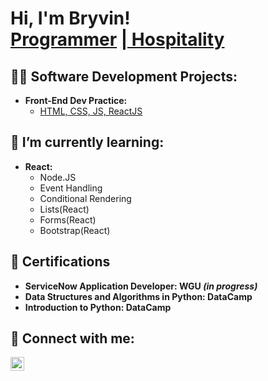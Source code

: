 <h1>Hi, I'm Bryvin! <br/><a href="https://github.com/scruffmcgruff0/">Programmer</a> <a href="https://www.linkedin.com/in/bryvind">| Hospitality</a></h1>

<h2>👨‍💻 Software Development Projects:</h2>

- <b>Front-End Dev Practice:</b>
  - [HTML, CSS, JS, ReactJS](https://github.com/scruffmcgruff0/CSS_Playing_Cards)

<h2>🌱 I’m currently learning:</h2>

- <b>React:</b>
  - Node.JS
  - Event Handling
  - Conditional Rendering
  - Lists(React)
  - Forms(React)
  - Bootstrap(React)

<h2>📄 Certifications</h2>

- <b>ServiceNow Application Developer: WGU <i>(in progress)</i></b>
- <b>Data Structures and Algorithms in Python: DataCamp</b>
- <b>Introduction to Python: DataCamp</b>

<h2>🤳 Connect with me:</h2>

[<img align="left" alt="BryvinDurham | LinkedIn" width="22px" src="https://cdn.jsdelivr.net/npm/simple-icons@v3/icons/linkedin.svg" />][linkedin]

[linkedin]: https://www.linkedin.com/in/bryvind
